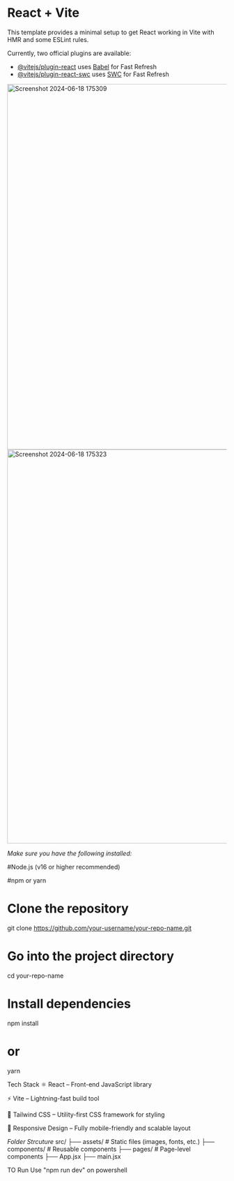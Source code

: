 # React + Vite

This template provides a minimal setup to get React working in Vite with HMR and some ESLint rules.

Currently, two official plugins are available:

- [@vitejs/plugin-react](https://github.com/vitejs/vite-plugin-react/blob/main/packages/plugin-react/README.md) uses [Babel](https://babeljs.io/) for Fast Refresh
- [@vitejs/plugin-react-swc](https://github.com/vitejs/vite-plugin-react-swc) uses [SWC](https://swc.rs/) for Fast Refresh
<img width="1880" height="837" alt="Screenshot 2024-06-18 175309" src="https://github.com/user-attachments/assets/0481ab34-8f7a-4b9c-bd2a-6f779c8cc2d5" />
<img width="544" height="902" alt="Screenshot 2024-06-18 175323" src="https://github.com/user-attachments/assets/f09dc4dd-a42b-4386-be76-c734eaf434e5" />


*Make sure you have the following installed:*

#Node.js (v16 or higher recommended)

#npm or yarn


# Clone the repository
git clone https://github.com/your-username/your-repo-name.git

# Go into the project directory
cd your-repo-name

# Install dependencies
npm install
# or
yarn


 Tech Stack
⚛️ React – Front-end JavaScript library

⚡ Vite – Lightning-fast build tool

🎨 Tailwind CSS – Utility-first CSS framework for styling

📱 Responsive Design – Fully mobile-friendly and scalable layout



*Folder Strcuture*
src/
├── assets/         # Static files (images, fonts, etc.)
├── components/     # Reusable components
├── pages/          # Page-level components
├── App.jsx
├── main.jsx

TO Run 
Use "npm run dev" on powershell 
